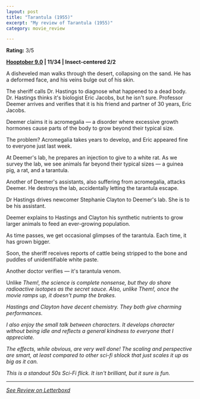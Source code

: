 ```yaml
---
layout: post
title: "Tarantula (1955)"
excerpt: "My review of Tarantula (1955)"
category: movie_review

---
```


**Rating:** 3/5

<b><a href="https://boxd.it/pOmcY/detail">Hooptober 9.0</a> | 11/34 | Insect-centered 2/2</b>

A disheveled man walks through the desert, collapsing on the sand. He has a deformed face, and his veins bulge out of his skin.

The sheriff calls Dr. Hastings to diagnose what happened to a dead body. Dr. Hastings thinks it's biologist Eric Jacobs, but he isn't sure. Professor Deemer arrives and verifies that it is his friend and partner of 30 years, Eric Jacobs.

Deemer claims it is acromegalia — a disorder where excessive growth hormones cause parts of the body to grow beyond their typical size.

The problem? Acromegalia takes years to develop, and Eric appeared fine to everyone just last week.

At Deemer's lab, he prepares an injection to give to a white rat. As we survey the lab, we see animals far beyond their typical sizes — a guinea pig, a rat, and a tarantula.

Another of Deemer's assistants, also suffering from acromegalia, attacks Deemer. He destroys the lab, accidentally letting the tarantula escape.

Dr Hastings drives newcomer Stephanie Clayton to Deemer's lab. She is to be his assistant.

Deemer explains to Hastings and Clayton his synthetic nutrients to grow larger animals to feed an ever-growing population.

As time passes, we get occasional glimpses of the tarantula. Each time, it has grown bigger.

Soon, the sheriff receives reports of cattle being stripped to the bone and puddles of unidentifiable white paste. 

Another doctor verifies — it's tarantula venom. 

Unlike <i>Them!</a>, the science is complete nonsense, but they do share radioactive isotopes as the secret sauce. Also, unlike <i>Them!</i>, once the movie ramps up, it doesn't pump the brakes.

Hastings and Clayton have decent chemistry. They both give charming performances.

I also enjoy the small talk between characters. It develops character without being idle and reflects a general kindness to everyone that I appreciate.

The effects, while obvious, are very well done! The scaling and perspective are smart, at least compared to other sci-fi shlock that just scales it up as big as it can.

This is a standout 50s Sci-Fi flick. It isn't brilliant, but it sure is fun.

<hr>

[See Review on Letterboxd](https://boxd.it/594lTP)
